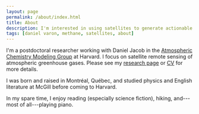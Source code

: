 ```yaml
---
layout: page
permalink: /about/index.html
title: About
description: I'm interested in using satellites to generate actionable information about the environment.
tags: [daniel varon, methane, satellites, about]
---
```


I'm a postdoctoral researcher working with Daniel Jacob in the [Atmospheric Chemistry Modeling Group](http://acmg.seas.harvard.edu/) at Harvard. I focus on satellite remote sensing of atmospheric greenhouse gases. Please see my <a href="{{ site.url }}/research">research page</a> or <a href="{{ site.url }}/djvcv.pdf">CV</a> for more details. 

I was born and raised in Montr&#233;al, Qu&#233;bec, and studied physics and English literature at McGill before coming to Harvard. 

In my spare time, I enjoy reading (especially science fiction), hiking, and---most of all---playing piano.

